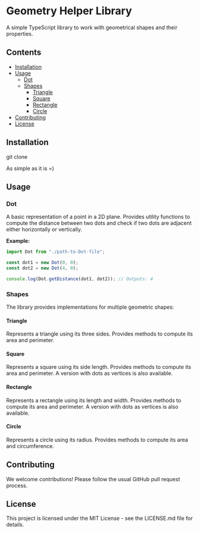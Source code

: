 # Geometry Helper Library

A simple TypeScript library to work with geometrical shapes and their properties.

## Contents

- [Installation](#installation)
- [Usage](#usage)
  - [Dot](#dot)
  - [Shapes](#shapes)
    - [Triangle](#triangle)
    - [Square](#square)
    - [Rectangle](#rectangle)
    - [Circle](#circle)
- [Contributing](#contributing)
- [License](#license)

## Installation

git clone

As simple as it is =)

## Usage

### Dot

A basic representation of a point in a 2D plane. Provides utility functions to compute the distance between two dots and check if two dots are adjacent either horizontally or vertically.

**Example:**

```typescript
import Dot from "./path-to-Dot-file";

const dot1 = new Dot(0, 0);
const dot2 = new Dot(4, 0);

console.log(Dot.getDistance(dot1, dot2)); // Outputs: 4
```
### Shapes

The library provides implementations for multiple geometric shapes:

#### Triangle

Represents a triangle using its three sides. Provides methods to compute its area and perimeter.

#### Square

Represents a square using its side length. Provides methods to compute its area and perimeter. A version with dots as vertices is also available.

#### Rectangle

Represents a rectangle using its length and width. Provides methods to compute its area and perimeter. A version with dots as vertices is also available.

#### Circle

Represents a circle using its radius. Provides methods to compute its area and circumference.

## Contributing

We welcome contributions! Please follow the usual GitHub pull request process.

## License

This project is licensed under the MIT License - see the LICENSE.md file for details.
